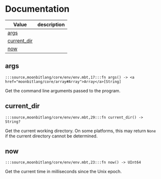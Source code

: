 # Documentation
|Value|description|
|---|---|
|[args](#args)||
|[current\_dir](#current_dir)||
|[now](#now)||

## args

```moonbit
:::source,moonbitlang/core/env/env.mbt,17:::fn args() -> <a href="moonbitlang/core/array#Array">Array</a>[String]
```

 Get the command line arguments passed to the program.

## current\_dir

```moonbit
:::source,moonbitlang/core/env/env.mbt,29:::fn current_dir() -> String?
```

 Get the current working directory. On some platforms, this may return `None` if the current directory cannot be determined.

## now

```moonbit
:::source,moonbitlang/core/env/env.mbt,23:::fn now() -> UInt64
```

 Get the current time in milliseconds since the Unix epoch.
